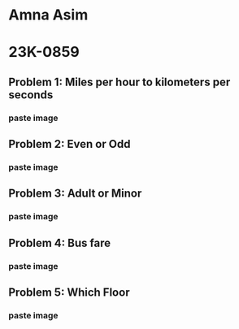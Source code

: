 # Amna Asim
# 23K-0859


## Problem 1: Miles per hour to kilometers per seconds
### paste image

## Problem 2: Even or Odd
### paste image

## Problem 3: Adult or Minor
### paste image

## Problem 4: Bus fare
### paste image

## Problem 5: Which Floor
### paste image
